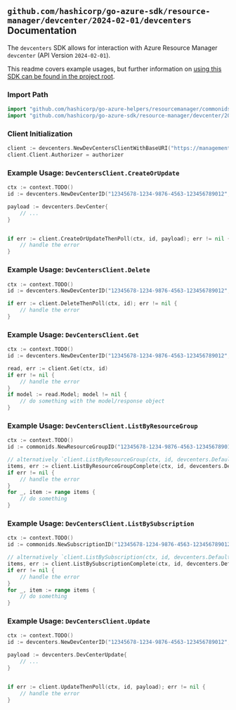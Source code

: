 
## `github.com/hashicorp/go-azure-sdk/resource-manager/devcenter/2024-02-01/devcenters` Documentation

The `devcenters` SDK allows for interaction with Azure Resource Manager `devcenter` (API Version `2024-02-01`).

This readme covers example usages, but further information on [using this SDK can be found in the project root](https://github.com/hashicorp/go-azure-sdk/tree/main/docs).

### Import Path

```go
import "github.com/hashicorp/go-azure-helpers/resourcemanager/commonids"
import "github.com/hashicorp/go-azure-sdk/resource-manager/devcenter/2024-02-01/devcenters"
```


### Client Initialization

```go
client := devcenters.NewDevCentersClientWithBaseURI("https://management.azure.com")
client.Client.Authorizer = authorizer
```


### Example Usage: `DevCentersClient.CreateOrUpdate`

```go
ctx := context.TODO()
id := devcenters.NewDevCenterID("12345678-1234-9876-4563-123456789012", "example-resource-group", "devCenterValue")

payload := devcenters.DevCenter{
	// ...
}


if err := client.CreateOrUpdateThenPoll(ctx, id, payload); err != nil {
	// handle the error
}
```


### Example Usage: `DevCentersClient.Delete`

```go
ctx := context.TODO()
id := devcenters.NewDevCenterID("12345678-1234-9876-4563-123456789012", "example-resource-group", "devCenterValue")

if err := client.DeleteThenPoll(ctx, id); err != nil {
	// handle the error
}
```


### Example Usage: `DevCentersClient.Get`

```go
ctx := context.TODO()
id := devcenters.NewDevCenterID("12345678-1234-9876-4563-123456789012", "example-resource-group", "devCenterValue")

read, err := client.Get(ctx, id)
if err != nil {
	// handle the error
}
if model := read.Model; model != nil {
	// do something with the model/response object
}
```


### Example Usage: `DevCentersClient.ListByResourceGroup`

```go
ctx := context.TODO()
id := commonids.NewResourceGroupID("12345678-1234-9876-4563-123456789012", "example-resource-group")

// alternatively `client.ListByResourceGroup(ctx, id, devcenters.DefaultListByResourceGroupOperationOptions())` can be used to do batched pagination
items, err := client.ListByResourceGroupComplete(ctx, id, devcenters.DefaultListByResourceGroupOperationOptions())
if err != nil {
	// handle the error
}
for _, item := range items {
	// do something
}
```


### Example Usage: `DevCentersClient.ListBySubscription`

```go
ctx := context.TODO()
id := commonids.NewSubscriptionID("12345678-1234-9876-4563-123456789012")

// alternatively `client.ListBySubscription(ctx, id, devcenters.DefaultListBySubscriptionOperationOptions())` can be used to do batched pagination
items, err := client.ListBySubscriptionComplete(ctx, id, devcenters.DefaultListBySubscriptionOperationOptions())
if err != nil {
	// handle the error
}
for _, item := range items {
	// do something
}
```


### Example Usage: `DevCentersClient.Update`

```go
ctx := context.TODO()
id := devcenters.NewDevCenterID("12345678-1234-9876-4563-123456789012", "example-resource-group", "devCenterValue")

payload := devcenters.DevCenterUpdate{
	// ...
}


if err := client.UpdateThenPoll(ctx, id, payload); err != nil {
	// handle the error
}
```
